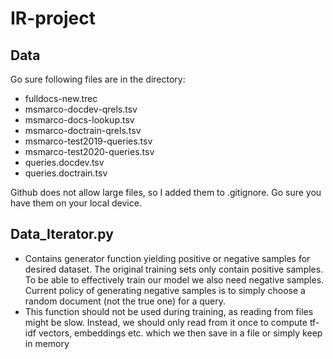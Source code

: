# IR-project
## Data
Go sure following files are in the directory:    
- fulldocs-new.trec    
- msmarco-docdev-qrels.tsv
- msmarco-docs-lookup.tsv
- msmarco-doctrain-qrels.tsv
- msmarco-test2019-queries.tsv
- msmarco-test2020-queries.tsv
- queries.docdev.tsv
- queries.doctrain.tsv

Github does not allow large files, so I added them to .gitignore. Go sure you have them on your local device.

## Data_Iterator.py
- Contains generator function yielding positive or negative samples for desired dataset. The original training sets only contain positive samples. To be able to effectively train our model we also need negative samples. Current policy of generating negative samples is to simply choose a random document (not the true one) for a query.
- This function should not be used during training, as reading from files might be slow. Instead, we should only read from it once to compute tf-idf vectors, embeddings etc. which we then save in a file or simply keep in memory

